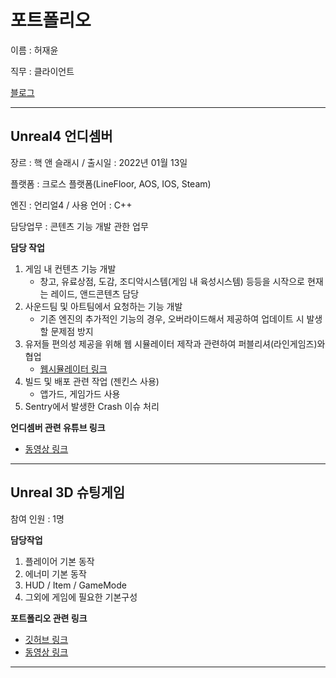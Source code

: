 # 포트폴리오

이름 : 허재윤

직무 : 클라이언트

[블로그](https://study-progmming.tistory.com)


----
## Unreal4 언디셈버

장르 : 핵 앤 슬래시 / 출시일 : 2022년 01월 13일

플랫폼 : 크로스 플랫폼(LineFloor,  AOS, IOS, Steam)

엔진 : 언리얼4 / 사용 언어 : C++

담당업무 : 콘텐츠 기능 개발 관한 업무

**담당 작업**
1. 게임 내 컨텐츠 기능 개발
    - 창고, 유료상점, 도감, 조디악시스템(게임 내 육성시스템) 등등을 시작으로 현재는 레이드, 앤드콘텐츠 담당
2. 사운드팀 및 아트팀에서 요청하는 기능 개발
   - 기존 엔진의 추가적인 기능의 경우, 오버라이드해서 제공하여 업데이트 시 발생할 문제점 방지
3. 유저들 편의성 제공을 위해 웹 시뮬레이터 제작과 관련하여 퍼블리셔(라인게임즈)와 협업
   - [웹시뮬레이터 링크](https://ud.floor.line.games/kr/zodiac/UDG/main "클릭하시면 웹시뮬레이터로 이동합니다.")
4. 빌드 및 배포 관련 작업 (젠킨스 사용)
   - 앱가드, 게임가드 사용
5. Sentry에서 발생한 Crash 이슈 처리

**언디셈버 관련 유튜브 링크**
- [동영상 링크](https://www.youtube.com/@undecember_gl_official "클릭하시면 해당 유튜브로 이동합니다.")

----
## Unreal 3D 슈팅게임 
참여 인원 : 1명

**담당작업**
 1. 플레이어 기본 동작
 2. 에너미 기본 동작 
 3. HUD / Item / GameMode
 4. 그외에 게임에 필요한 기본구성

 
**포트폴리오 관련 링크**
- [깃허브 링크](https://github.com/Shuroop0/ShootingProject "클릭하시면 해당 포트폴리오의 깃허브로 이동합니다.")
- [동영상 링크](https://youtu.be/nF9elvQ-Rms "클릭하시면 해당 포트폴리오의 유튜브로 이동합니다.")
---

